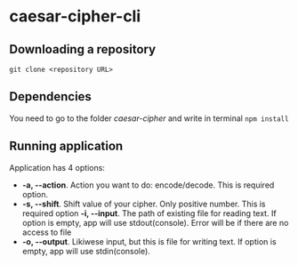 # caesar-cipher-cli

## Downloading a repository
`git clone <repository URL>`

## Dependencies 
You need to go to the folder _caesar-cipher_ and write in terminal
`npm install`

## Running application
Application has 4 options:
* **-a, --action**. Action you want to do: encode/decode. This is required option.
* **-s, --shift**. Shift value of your cipher. Only positive number. This is required option
 **-i, --input**. The path of existing file for reading text. If option is empty, app will use stdout(console). Error will be if there are no access to file
* **-o, --output**. Likiwese input, but this is file for writing text. If option is empty, app will use stdin(console).
